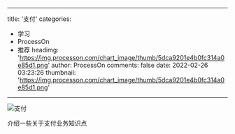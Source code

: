 
---
title: '支付'
categories: 
 - 学习
 - ProcessOn
 - 推荐
headimg: 'https://img.processon.com/chart_image/thumb/5dca9201e4b0fc314a0e85d1.png'
author: ProcessOn
comments: false
date: 2022-02-26 03:23:26
thumbnail: 'https://img.processon.com/chart_image/thumb/5dca9201e4b0fc314a0e85d1.png'
---

<div>   
<img class="thumb" alt="支付" src="https://img.processon.com/chart_image/thumb/5dca9201e4b0fc314a0e85d1.png" referrerpolicy="no-referrer">
<p>介绍一些关于支付业务知识点</p>  
</div>
            